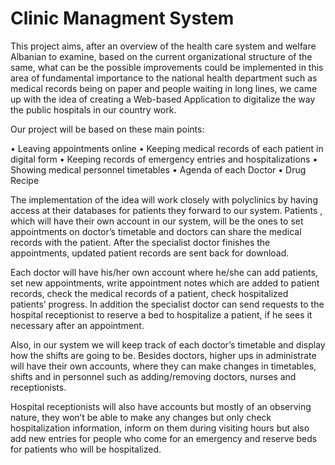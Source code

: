 # Clinic Managment System
This project aims, after an overview of the health care system and welfare Albanian to examine,
based on the current organizational structure of the same, what can be the possible
improvements could be implemented in this area of fundamental importance to the national health department such as medical records being on paper and people waiting in long lines, we came up with the idea of creating a Web-based Application to digitalize the way the public hospitals in our country work.

Our project will be based on these main points:

•	Leaving appointments online
•	Keeping medical records of each patient in digital form
•	Keeping records of emergency entries and hospitalizations
•	Showing medical personnel timetables
• Agenda of each Doctor
• Drug Recipe

The implementation of the idea will work closely with polyclinics by having access at their databases for patients they forward to our system. Patients , which will have their own account in our system, will be the ones to set appointments on doctor’s timetable and doctors can share the medical records with the patient. After the specialist doctor finishes the appointments, updated patient records are sent back for download.

Each doctor will have his/her own account where he/she can add patients, set new appointments, write appointment notes which are added to patient records, check the medical records of a patient, check hospitalized patients’ progress. In addition the specialist doctor can send requests to the hospital receptionist to reserve a bed to hospitalize a patient, if he sees it necessary after an appointment.

Also, in our system we will keep track of each doctor’s timetable and display how the shifts are going to be. Besides doctors, higher ups in administrate will have their own accounts, where they can make changes in timetables, shifts and in personnel such as adding/removing doctors, nurses and receptionists.

Hospital receptionists will also have accounts but mostly of an observing nature, they won’t be able to make any changes but only check hospitalization information, inform on them during visiting hours but also add new entries for people who come for an emergency and reserve beds for patients who will be hospitalized.


